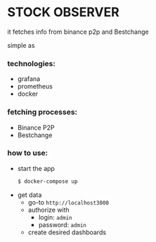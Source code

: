 # STOCK OBSERVER

it fetches info from binance p2p and Bestchange

simple as

### technologies:
- grafana
- prometheus
- docker

### fetching processes:
- Binance P2P
- Bestchange

### how to use:
- start the app
    ```bash
    $ docker-compose up
    ```
- get data
    - go-to `http://localhost3000`
    - authorize with
      - login: `admin`
      - password: `admin`
    - create desired dashboards